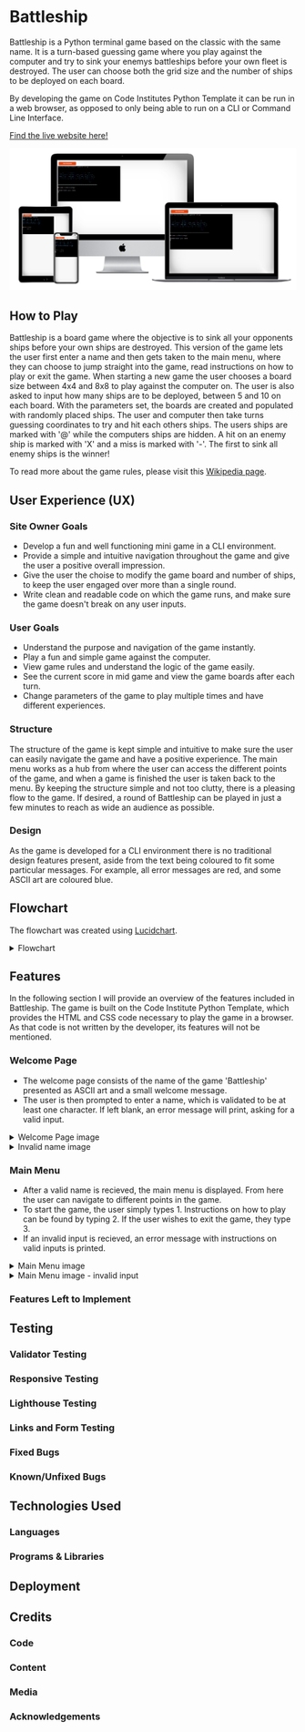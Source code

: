 # Battleship

Battleship is a Python terminal game based on the classic with the same name. It is a turn-based guessing game where you play against the computer and try to sink your enemys battleships before your own fleet is destroyed. The user can choose both the grid size and the number of ships to be deployed on each board.

By developing the game on Code Institutes Python Template it can be run in a web browser, as opposed to only being able to run on a CLI or Command Line Interface.

[Find the live website here!](https://battleship-pp3.herokuapp.com/)

![Responsive Image](docs/images/responsive.png)

## How to Play

Battleship is a board game where the objective is to sink all your opponents ships before your own ships are destroyed. This version of the game lets the user first enter a name and then gets taken to the main menu, where they can choose to jump straight into the game, read instructions on how to play or exit the game. When starting a new game the user chooses a board size between 4x4 and 8x8 to play against the computer on. The user is also asked to input how many ships are to be deployed, between 5 and 10 on each board. With the parameters set, the boards are created and populated with randomly placed ships. The user and computer then take turns guessing coordinates to try and hit each others ships. The users ships are marked with '@' while the computers ships are hidden. A hit on an enemy ship is marked with 'X' and a miss is marked with '-'. The first to sink all enemy ships is the winner!

To read more about the game rules, please visit this [Wikipedia page](https://en.wikipedia.org/wiki/Battleship_(game)).

## User Experience (UX) 
### Site Owner Goals

- Develop a fun and well functioning mini game in a CLI environment.
- Provide a simple and intuitive navigation throughout the game and give the user a positive overall impression.
- Give the user the choise to modify the game board and number of ships, to keep the user engaged over more than a single round.
- Write clean and readable code on which the game runs, and make sure the game doesn't break on any user inputs. 

### User Goals

- Understand the purpose and navigation of the game instantly.
- Play a fun and simple game against the computer.
- View game rules and understand the logic of the game easily.
- See the current score in mid game and view the game boards after each turn.
- Change parameters of the game to play multiple times and have different experiences.

### Structure

The structure of the game is kept simple and intuitive to make sure the user can easily navigate the game and have a positive experience. The main menu works as a hub from where the user can access the different points of the game, and when a game is finished the user is taken back to the menu. By keeping the structure simple and not too clutty, there is a pleasing flow to the game. If desired, a round of Battleship can be played in just a few minutes to reach as wide an audience as possible.

### Design

As the game is developed for a CLI environment there is no traditional design features present, aside from the text being coloured to fit some particular messages. For example, all error messages are red, and some ASCII art are coloured blue.

## Flowchart

The flowchart was created using [Lucidchart](https://www.lucidchart.com/pages/).

<details>

<summary>Flowchart</summary>

![Flowchart](docs/images/flowchart.png)

</details>

## Features

In the following section I will provide an overview of the features included in Battleship. The game is built on the Code Institute Python Template, which provides the HTML and CSS code necessary to play the game in a browser. As that code is not written by the developer, its features will not be mentioned.

### Welcome Page

- The welcome page consists of the name of the game 'Battleship' presented as ASCII art and a small welcome message. 
- The user is then prompted to enter a name, which is validated to be at least one character. If left blank, an error message will print, asking for a valid input.

<details>

<summary>Welcome Page image</summary>

![Welcome Page](docs/images/welcome-page.png)

</details>

<details>

<summary>Invalid name image</summary>

![Invalid name](docs/images/invalid-name.png)

</details>

### Main Menu

- After a valid name is recieved, the main menu is displayed. From here the user can navigate to different points in the game.
- To start the game, the user simply types 1. Instructions on how to play can be found by typing 2. If the user wishes to exit the game, they type 3.
- If an invalid input is recieved, an error message with instructions on valid inputs is printed.

<details>

<summary>Main Menu image</summary>

![Main Menu](docs/images/main-menu.png)

</details>

<details>

<summary>Main Menu image - invalid input</summary>

![Main Menu invalid](docs/images/menu-invalid.png)

</details>

### Features Left to Implement

## Testing
### Validator Testing
### Responsive Testing
### Lighthouse Testing
### Links and Form Testing
### Fixed Bugs
### Known/Unfixed Bugs

## Technologies Used
### Languages
### Programs & Libraries

## Deployment

## Credits
### Code
### Content
### Media
### Acknowledgements
